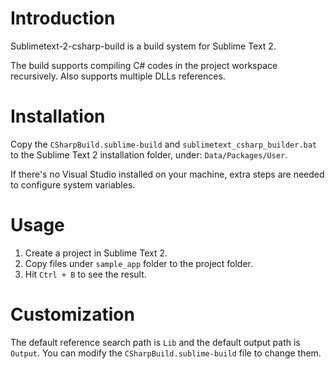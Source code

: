 # Introduction

Sublimetext-2-csharp-build is a build system for Sublime Text 2. 

The build supports compiling C# codes in the project workspace recursively. Also supports multiple DLLs references.

# Installation

Copy the `CSharpBuild.sublime-build` and `sublimetext_csharp_builder.bat` to the Sublime Text 2 installation folder, under: `Data/Packages/User`.

If there's no Visual Studio installed on your machine, extra steps are needed to configure system variables.

# Usage

1. Create a project in Sublime Text 2.
2. Copy files under `sample_app` folder to the project folder.
3. Hit `Ctrl + B` to see the result.

# Customization

The default reference search path is `Lib` and the default output path is `Output`. You can modify the `CSharpBuild.sublime-build` file to change them.
